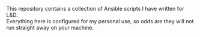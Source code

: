 This repository contains a collection of Ansible scripts I have written for L&D.<br>
Everything here is configured for my personal use, so odds are they will not run straight away on your machine.